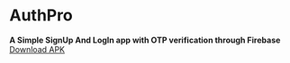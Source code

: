 # AuthPro


<b>A Simple SignUp And LogIn app with OTP verification through Firebase</b></br>
[Download APK](https://github.com/Chetna1112/AuthPro/blob/main/AuthPro.apk)

